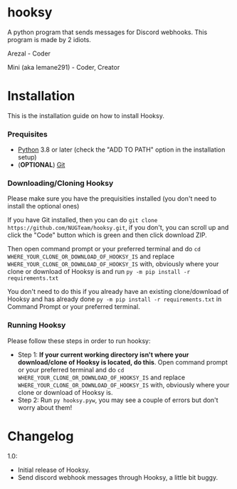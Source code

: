 # hooksy

A python program that sends messages for Discord webhooks. This program is made by 2 idiots.

Arezal - Coder

Mini (aka Iemane291) - Coder, Creator

# Installation

This is the installation guide on how to install Hooksy.

### Prequisites

- [Python](https://python.org/downloads) 3.8 or later (check the "ADD TO PATH" option in the installation setup)
- (__OPTIONAL__) [Git](https://git-scm.com)

### Downloading/Cloning Hooksy

Please make sure you have the prequisities installed (you don't need to install the optional ones)

If you have Git installed, then you can do `git clone https://github.com/NUGTeam/hooksy.git`, if you don't, you can scroll up and click the "Code" button which is green and then click download ZIP.

Then open command prompt or your preferred terminal and do `cd WHERE_YOUR_CLONE_OR_DOWNLOAD_OF_HOOKSY_IS` and replace `WHERE_YOUR_CLONE_OR_DOWNLOAD_OF_HOOKSY_IS` with, obviously where your clone or download of Hooksy is and run `py -m pip install -r requirements.txt`

You don't need to do this if you already have an existing clone/download of Hooksy and has already done `py -m pip install -r requirements.txt` in Command Prompt or your preferred terminal.

### Running Hooksy

Please follow these steps in order to run hooksy:
- Step 1: __If your current working directory isn't where your download/clone of Hooksy is located, do this__. Open command prompt or your preferred terminal and do `cd WHERE_YOUR_CLONE_OR_DOWNLOAD_OF_HOOKSY_IS` and replace `WHERE_YOUR_CLONE_OR_DOWNLOAD_OF_HOOKSY_IS` with, obviously where your clone or download of Hooksy is.
- Step 2: Run `py hooksy.pyw`, you may see a couple of errors but don't worry about them!


# Changelog

1.0:
- Initial release of Hooksy.
- Send discord webhook messages through Hooksy, a little bit buggy.